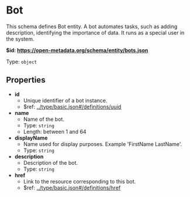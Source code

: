 # Bot

This schema defines Bot entity. A bot automates tasks, such as adding description, identifying the importance of data. It runs as a special user in the system.

<b id="httpsopen-metadata.orgschemaentitybots.json">&#36;id: https://open-metadata.org/schema/entity/bots.json</b>

Type: `object`

## Properties
 - <b id="#https://open-metadata.org/schema/entity/bots.json/properties/id">id</b>
	 - Unique identifier of a bot instance.
	 - &#36;ref: [../type/basic.json#/definitions/uuid](#..typebasic.jsondefinitionsuuid)
 - <b id="#https://open-metadata.org/schema/entity/bots.json/properties/name">name</b>
	 - Name of the bot.
	 - Type: `string`
	 - Length: between 1 and 64
 - <b id="#https://open-metadata.org/schema/entity/bots.json/properties/displayName">displayName</b>
	 - Name used for display purposes. Example 'FirstName LastName'.
	 - Type: `string`
 - <b id="#https://open-metadata.org/schema/entity/bots.json/properties/description">description</b>
	 - Description of the bot.
	 - Type: `string`
 - <b id="#https://open-metadata.org/schema/entity/bots.json/properties/href">href</b>
	 - Link to the resource corresponding to this bot.
	 - &#36;ref: [../type/basic.json#/definitions/href](#..typebasic.jsondefinitionshref)
